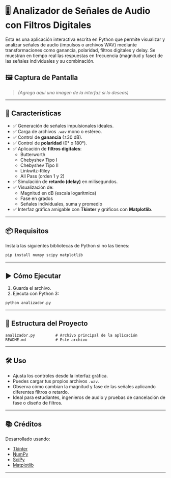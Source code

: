 # 🎚️ Analizador de Señales de Audio con Filtros Digitales

Esta es una aplicación interactiva escrita en Python que permite visualizar y analizar señales de audio (impulsos o archivos WAV) mediante transformaciones como ganancia, polaridad, filtros digitales y delay. Se muestran en tiempo real las respuestas en frecuencia (magnitud y fase) de las señales individuales y su combinación.

## 🖼️ Captura de Pantalla

> *(Agrega aquí una imagen de la interfaz si lo deseas)*

---

## 🚀 Características

- ✅ Generación de señales impulsionales ideales.
- ✅ Carga de archivos `.wav` mono o estéreo.
- ✅ Control de **ganancia** (±30 dB).
- ✅ Control de **polaridad** (0° o 180°).
- ✅ Aplicación de **filtros digitales**:
  - Butterworth
  - Chebyshev Tipo I
  - Chebyshev Tipo II
  - Linkwitz-Riley
  - All Pass (orden 1 y 2)
- ✅ Simulación de **retardo (delay)** en milisegundos.
- ✅ Visualización de:
  - Magnitud en dB (escala logarítmica)
  - Fase en grados
  - Señales individuales, suma y promedio
- ✅ Interfaz gráfica amigable con **Tkinter** y gráficos con **Matplotlib**.

---

## 📦 Requisitos

Instala las siguientes bibliotecas de Python si no las tienes:

```bash
pip install numpy scipy matplotlib
````

---

## ▶️ Cómo Ejecutar

1. Guarda el archivo.
2. Ejecuta con Python 3:

```bash
python analizador.py
```

---

## 📁 Estructura del Proyecto

```
analizador.py         # Archivo principal de la aplicación
README.md             # Este archivo
```

---

## 🛠️ Uso

* Ajusta los controles desde la interfaz gráfica.
* Puedes cargar tus propios archivos `.wav`.
* Observa cómo cambian la magnitud y fase de las señales aplicando diferentes filtros o retardo.
* Ideal para estudiantes, ingenieros de audio y pruebas de cancelación de fase o diseño de filtros.

---

## 📚 Créditos

Desarrollado usando:

* [Tkinter](https://docs.python.org/3/library/tkinter.html)
* [NumPy](https://numpy.org/)
* [SciPy](https://scipy.org/)
* [Matplotlib](https://matplotlib.org/)

---


